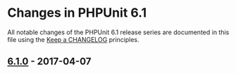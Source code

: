 # Changes in PHPUnit 6.1

All notable changes of the PHPUnit 6.1 release series are documented in this file using the [Keep a CHANGELOG](http://keepachangelog.com/) principles.

## [6.1.0] - 2017-04-07

[6.1.0]: https://github.com/sebastianbergmann/phpunit/compare/6.0...6.1.0

